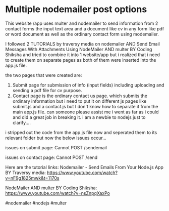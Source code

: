 # Multiple nodemailer post options

This website /app uses multer and nodemailer to send information from 2 contact forms the input text area and a document like cv in any form like pdf or word document as well as the ordinary contact form using modemailer.

I followed 2 TUTORIALS by traversy media on nodemailer AND Send Email Messages With Attachments Using NodeMailer AND multer BY Coding Shiksha and tried to combine it into 1 website/app  but i realized that i need to create them on separate pages as both of them were inserted into the app.js file.

the two pages that were created are:
1. Submit page for submission of info (input fields) including uploading and sending a pdf file for cv purpose.
2. Contact page is the ordinary contact us page. which submits the ordinary information 
 but i need to put it on different js pages like submit.js and a contact.js but I don't know how to separate it from the main app.js file. can someone please assist me i went as far as i could and did a great job in breaking it. i am a newbie to nodejs just to clarify....

i stripped out the code from the app.js file now and seperated them to its relevant folder but now the below issues occur...

issues on submit page: 
Cannot POST /sendemail


issues on contact page: 
Cannot POST /send 


Here are the tutorial links:
Nodemailer - Send Emails From Your Node.js App BY Traversy media:
 https://www.youtube.com/watch?v=nF9g1825mwk&t=1170s

NodeMailer AND multer BY Coding Shiksha:
 https://www.youtube.com/watch?v=nsZnpqXaxPo


#nodemailer #nodejs #multer

